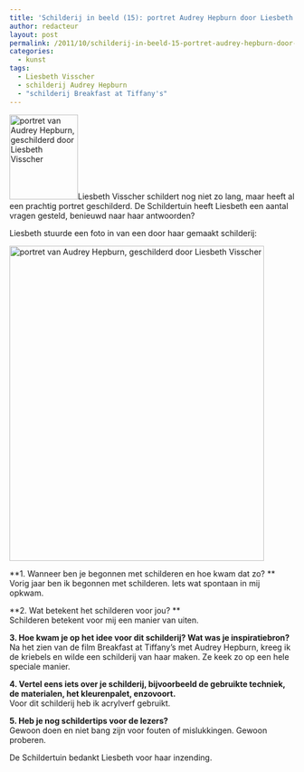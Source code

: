 ```yaml
---
title: 'Schilderij in beeld (15): portret Audrey Hepburn door Liesbeth Visscher'
author: redacteur
layout: post
permalink: /2011/10/schilderij-in-beeld-15-portret-audrey-hepburn-door-liesbeth-visscher/
categories:
  - kunst
tags:
  - Liesbeth Visscher
  - schilderij Audrey Hepburn
  - "schilderij Breakfast at Tiffany's"
---
```

<img class="alignleft size-thumbnail wp-image-2327" title="portret van Audrey Hepburn, geschilderd door Liesbeth Visscher" alt="portret van Audrey Hepburn, geschilderd door Liesbeth Visscher" src="/wordpress/wp-content/uploads/2011/10/achilderij-van-Liesbeth-121x150.jpg" width="121" height="150" />Liesbeth Visscher schildert nog niet zo lang, maar heeft al een prachtig portret geschilderd. De Schildertuin heeft Liesbeth een aantal vragen gesteld, benieuwd naar haar antwoorden?<!--moreLees het interview met Liesbeth-->

Liesbeth stuurde een foto in van een door haar gemaakt schilderij:

<img class="aligncenter size-full wp-image-2327" title="portret van Audrey Hepburn, geschilderd door Liesbeth Visscher" alt="portret van Audrey Hepburn, geschilderd door Liesbeth Visscher" src="/wordpress/wp-content/uploads/2011/10/achilderij-van-Liesbeth.jpg" width="450" height="557" />

**1. Wanneer ben je begonnen met schilderen en hoe kwam dat zo? **  
Vorig jaar ben ik begonnen met schilderen. Iets wat spontaan in mij opkwam.

**2. Wat betekent het schilderen voor jou? **  
Schilderen betekent voor mij een manier van uiten.

**3. Hoe kwam je op het idee voor dit schilderij? Wat was je inspiratiebron?**  
Na het zien van de film Breakfast at Tiffany&#8217;s met Audrey Hepburn, kreeg ik de kriebels en wilde een schilderij van haar maken. Ze keek zo op een hele speciale manier.

**4. Vertel eens iets over je schilderij, bijvoorbeeld de gebruikte techniek, de materialen, het kleurenpalet, enzovoort.**  
Voor dit schilderij heb ik acrylverf gebruikt.

**5. Heb je nog schildertips voor de lezers?**  
Gewoon doen en niet bang zijn voor fouten of mislukkingen. Gewoon proberen.

De Schildertuin bedankt Liesbeth voor haar inzending.
